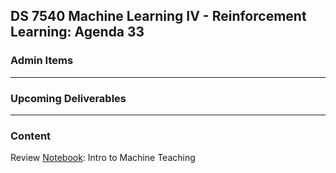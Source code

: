 ## DS 7540 Machine Learning IV - Reinforcement Learning: Agenda 33


### Admin Items
  

  
---

### Upcoming Deliverables


---

### Content

Review [Notebook](https://github.com/UVADS/reinforcement_learning/blob/main/10_machine_teaching/intro_machine_teaching.ipynb): Intro to Machine Teaching